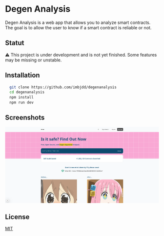
# Degen Analysis

Degen Analysis is a web app that allows you to analyze smart contracts. The goal is to allow the user to know if a smart contract is reliable or not.

## Statut
⚠️ This project is under development and is not yet finished. Some features may be missing or unstable.

## Installation


```bash
  git clone https://github.com/imbjdd/degenanalysis
  cd degenanalysis
  npm install
  npm run dev
```
    
## Screenshots

![App Screenshot](./public/screenshot.png)


## License

[MIT](https://choosealicense.com/licenses/mit/)
